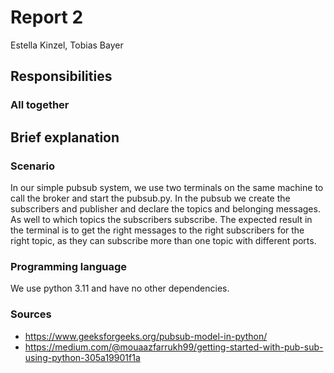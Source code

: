 # Report 2

Estella Kinzel, Tobias Bayer

## Responsibilities

### All together

## Brief explanation

### Scenario

In our simple pubsub system, we use two terminals on the same machine to call the broker and start the pubsub.py. In the pubsub we create the subscribers and publisher and declare the topics and belonging messages. As well to which topics the subscribers subscribe. The expected result in the terminal is to get the right messages to the right subscribers for the right topic, as they can subscribe more than one topic with different ports.

### Programming language

We use python 3.11 and have no other dependencies.

### Sources

* <https://www.geeksforgeeks.org/pubsub-model-in-python/>
* <https://medium.com/@mouaazfarrukh99/getting-started-with-pub-sub-using-python-305a19901f1a>